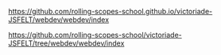 https://github.com/rolling-scopes-school.github.io/victoriade-JSFELT/webdev/webdev/index


https://github.com/rolling-scopes-school/victoriade-JSFELT/tree/webdev/webdev/index
